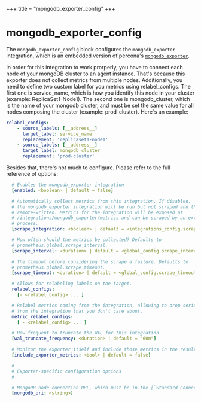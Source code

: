 +++
title = "mongodb_exporter_config"
+++

# mongodb_exporter_config

The `mongodb_exporter_config` block configures the `mongodb_exporter` integration, which is an embedded version of percona's [`mongodb_exporter`](https://github.com/percona/mongodb_exporter).

In order for this integration to work prorperly, you have to connect each node of your mongoDB cluster to an agent instance.
That's because this exporter does not collect metrics from multiple nodes.
Additionally, you need to define two custom label for you metrics using relabel_configs.
The first one is service_name, which is how you identify this node in your cluster (example: ReplicaSet1-Node1).
The second one is mongodb_cluster, which is the name of your mongodb cluster, and must be set the same value for all nodes composing the cluster (example: prod-cluster).
Here`s an example:

```yaml
relabel_configs:        
    - source_labels: [__address__]
      target_label: service_name
      replacement: 'replicaset1-node1'   
    - source_labels: [__address__]
      target_label: mongodb_cluster
      replacement: 'prod-cluster'  
```

Besides that, there's not much to configure. Please refer to the full reference of options:

```yaml
  # Enables the mongodb_exporter integration
  [enabled: <boolean> | default = false]

  # Automatically collect metrics from this integration. If disabled,
  # the mongodb_exporter integration will be run but not scraped and thus not
  # remote-written. Metrics for the integration will be exposed at
  # /integrations/mongodb_exporter/metrics and can be scraped by an external
  # process.
  [scrape_integration: <boolean> | default = <integrations_config.scrape_integrations>]

  # How often should the metrics be collected? Defaults to
  # prometheus.global.scrape_interval.
  [scrape_interval: <duration> | default = <global_config.scrape_interval>]

  # The timeout before considering the scrape a failure. Defaults to
  # prometheus.global.scrape_timeout.
  [scrape_timeout: <duration> | default = <global_config.scrape_timeout>]

  # Allows for relabeling labels on the target.
  relabel_configs:
    [- <relabel_config> ... ]

  # Relabel metrics coming from the integration, allowing to drop series
  # from the integration that you don't care about.
  metric_relabel_configs:
    [ - <relabel_config> ... ]

  # How frequent to truncate the WAL for this integration.
  [wal_truncate_frequency: <duration> | default = "60m"]

  # Monitor the exporter itself and include those metrics in the results.
  [include_exporter_metrics: <bool> | default = false]

  #
  # Exporter-specific configuration options
  #

  # MongoDB node connection URL, which must be in the [`Standard Connection String Format`](https://docs.mongodb.com/manual/reference/connection-string/#std-label-connections-standard-connection-string-format)
  [mongodb_uri: <string>]
```